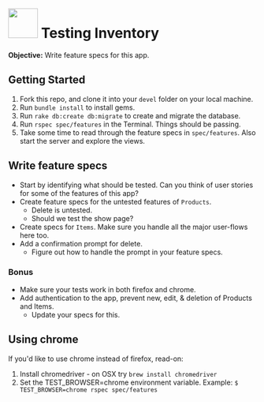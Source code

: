 # <img src="https://cloud.githubusercontent.com/assets/7833470/10899314/63829980-8188-11e5-8cdd-4ded5bcb6e36.png" height="60"> Testing Inventory

**Objective:** Write feature specs for this app.

## Getting Started

1. Fork this repo, and clone it into your `devel` folder on your local machine.
2. Run `bundle install` to install gems.
3. Run `rake db:create db:migrate` to create and migrate the database.
4. Run `rspec spec/features` in the Terminal. Things should be passing.
5. Take some time to read through the feature specs in `spec/features`.  Also start the server and explore the views.

## Write feature specs

* Start by identifying what should be tested.  Can you think of user stories for some of the features of this app?
* Create feature specs for the untested features of `Products`.  
  * Delete is untested.
  * Should we test the show page?  
* Create specs for `Items`.  Make sure you handle all the major user-flows here too.
* Add a confirmation prompt for delete.  
  * Figure out how to handle the prompt in your feature specs.

### Bonus

* Make sure your tests work in both firefox and chrome.
* Add authentication to the app, prevent new, edit, & deletion of Products and Items.
  * Update your specs for this.  

## Using chrome

If you'd like to use chrome instead of firefox, read-on:

1. Install chromedriver - on OSX try `brew install chromedriver`
2. Set the TEST_BROWSER=chrome environment variable.  Example: `$ TEST_BROWSER=chrome rspec spec/features`
